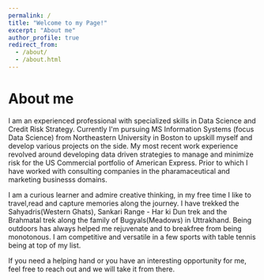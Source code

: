 ```yaml
---
permalink: /
title: "Welcome to my Page!"
excerpt: "About me"
author_profile: true
redirect_from: 
  - /about/
  - /about.html
---
```

About me
=======
I am an experienced professional with specialized skills in Data Science and Credit Risk Strategy. Currently I'm pursuing MS Information Systems (focus Data Science) from Northeastern University in Boston to upskill myself and develop various projects on the side. My most recent work experience revolved around developing data driven strategies to manage and minimize risk for the US Commercial portfolio of American Express. Prior to which I have worked with consulting companies in the pharamaceutical and marketing businesss domains.

I am a curious learner and admire creative thinking, in my free time I like to travel,read and capture memories along the journey. I have trekked the Sahyadris(Western Ghats), Sankari Range - Har ki Dun trek and the Brahmatal trek along the family of Bugyals(Meadows) in Uttrakhand. Being outdoors has always helped me rejuvenate and to breakfree from being monotonous. I am competitive and versatile in a few sports with table tennis being at top of my list.

If you need a helping hand or you have an interesting opportunity for me, feel free to reach out and we will take it from there.
